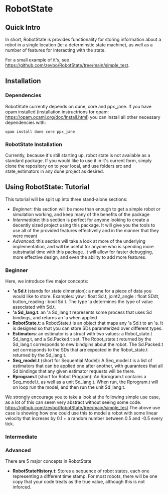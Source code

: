 # RobotState

## Quick Intro

In short, RobotState is provides functionality for storing information about a robot in a single location (ie: a determinstic state machine), as well as a number of features for interacting with the state.

For a small example of it's, see https://github.com/zevbo/RobotState/tree/main/simple_test.

## Installation

### Dependencies

RobotState currently depends on dune, core and ppx_jane. If you have opam installed (installation instructrions for opam: https://opam.ocaml.org/doc/Install.html) you can install all other necessary dependencies with:

```opam install dune core ppx_jane```

### RobotState Installation

Currently, because it's still starting up, robot state is not available as a standard package. If you would like to use it in it's current form, simply clone the repository on to your local, and use folders src and state_estimators in any dune project as desired.

## Using RobotState: Tutorial

This tutorial will be split up into three stand-alone sections:
- _Beginner_: this section will be more than enough to get a simple robot or simulation working, and keep many of the benefits of the package
- _Intermediate_: this section is perfect for anyone looking to create a decently sized project using this package. It will give you the tools to use all of the provided features effectivelly and in the manner that they were meant
- _Advanced_: this section will take a look at more of the underlying implementation, and will be useful for anyone who is spending more substnatial time with this package. It will allow for faster debugging, more effective design, and even the ability to add more features.

### Beginner

Here, we introduce five major concepts:
- **'a Sd.t** (stands for state dimension): a name for a piece of data you would like to store. Examples: yaw : float Sd.t, joint2_angle : float SDdt, button_reading : bool Sd.t. The type 'a determines the type of value associated with Sd.t. 
- **'a Sd_lang.t**: an 'a Sd_lang.t represents some process that uses Sd bindings, and returns an 'a when applied
- **RobotState.t**: a RobotState.t is an object that maps any 'a Sd.t to an 'a. It is designed so that you can store SDs paramterized over different types.
- **Estimators**: an estimator is a struct with two values: a Robot_state.t Sd_lang.t, and a Sd.Packed.t set. The Robot_state.t returned by the Sd_lang.t corresponds to new bindgins about the robot. The Sd.Packed.t set corresponds to the SDs that are expected in the Robot_state.t returned by the Sd_lang.t.  
- **Seq_model.t** (short for Sequential Model): A Seq_model.t is a list of estimators that can be applied one after another, with guarantees that all Sd bindings that any given estimator requests will be there.
- **Rprogram.t** (short for Robot Program): An Rprogram.t contains a Seq_model.t, as well as a unit Sd_lang.t. When run, the Rprogram.t will on loop run the model, and then run the unit Sd_lang.t.

We strongly encourage you to take a look at the following simple use case, as a lot of this can seem very abstract without seeing some code. https://github.com/zevbo/RobotState/tree/main/simple_test
The above use case is showing how one could use this to model a robot with some linear velocity that increses by 0.1 + a random number between 0.5 and -0.5 every tick.



### Intermediate
### Advanced

There are 5 major concepts in RobotState
- **RobotStateHistory.t**: Stores a sequence of robot states, each one representing a different time stamp. For most robots, there will be one copy that your code treats as the true value, although this is not inforced.
